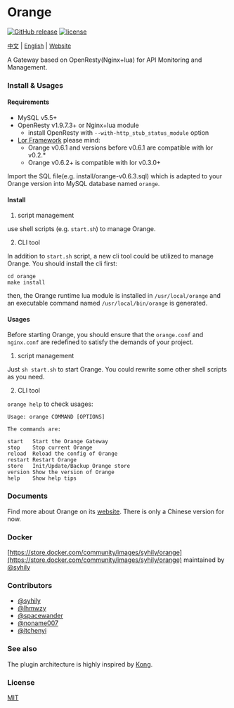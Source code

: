 # Orange

 [![GitHub release](https://img.shields.io/github/release/sumory/orange.svg)](https://github.com/sumory/orange/releases/latest) [![license](https://img.shields.io/github/license/sumory/orange.svg)](https://github.com/sumory/orange/blob/master/LICENSE)

<a href="./README_zh.md" style="font-size:13px">中文</a> | <a href="./README.md" style="font-size:13px">English</a> | <a href="http://orange.sumory.com" style="font-size:13px">Website</a>


A Gateway based on OpenResty(Nginx+lua) for API Monitoring and Management.


### Install & Usages

#### Requirements

- MySQL v5.5+
- OpenResty v1.9.7.3+ or Nginx+lua module
    - install OpenResty with `--with-http_stub_status_module` option
- [Lor Framework](https://github.com/sumory/lor) please mind:
    - Orange v0.6.1 and versions before v0.6.1 are compatible with lor v0.2.*
    - Orange v0.6.2+ is compatible with lor v0.3.0+

Import the SQL file(e.g. install/orange-v0.6.3.sql) which is adapted to your Orange version into MySQL database named `orange`.

#### Install

1) script management

use shell scripts (e.g. `start.sh`) to manage Orange.

2) CLI tool

In addition to `start.sh` script, a new cli tool could be utilized to manage Orange. You should install the cli first:

```
cd orange
make install
```

then, the Orange runtime lua module is installed in `/usr/local/orange` and an executable command named `/usr/local/bin/orange` is generated.

#### Usages

Before starting Orange, you should ensure that the `orange.conf` and `nginx.conf` are redefined to satisfy the demands of your project.

1) script management

Just `sh start.sh` to start Orange. You could rewrite some other shell scripts as you need.

2) CLI tool

`orange help` to check usages:

```shell
Usage: orange COMMAND [OPTIONS]

The commands are:

start   Start the Orange Gateway
stop    Stop current Orange
reload  Reload the config of Orange
restart Restart Orange
store   Init/Update/Backup Orange store
version Show the version of Orange
help    Show help tips
```


### Documents

Find more about Orange on its [website](http://orange.sumory.com/docs). There is only a Chinese version for now.


### Docker

[https://store.docker.com/community/images/syhily/orange](https://store.docker.com/community/images/syhily/orange) maintained by [@syhily](https://github.com/syhily)


### Contributors

- [@syhily](https://github.com/syhily)
- [@lhmwzy](https://github.com/lhmwzy)
- [@spacewander](https://github.com/spacewander)
- [@noname007](https://github.com/noname007)
- [@itchenyi](https://github.com/itchenyi)

### See also

The plugin architecture is highly inspired by [Kong](https://github.com/Mashape/kong).


### License

[MIT](./LICENSE)
